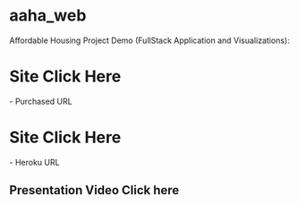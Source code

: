 # aaha_web

Affordable Housing Project Demo (FullStack Application and Visualizations):

<h1><a src="http://aahATL.com">Site Click Here</a></h1> - Purchased URL
        
<h1><a src="http://aahaweb.herokuapp.com">Site Click Here</a></h1> - Heroku URL

<h2><a src="https://codingbootcamp.hosted.panopto.com/Panopto/Pages/Viewer.aspx?id=4d0eecee-a357-4240-a682-aaf00180860e">Presentation Video Click here</a></h2>
